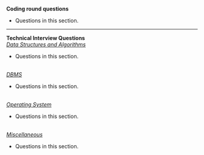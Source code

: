 
<b name="coding">Coding round questions</b><br/>

- Questions in this section.

----
<b name="tech">Technical Interview Questions</b>
<br/>
<i><u name="dsalg">Data Structures and Algorithms</u></i>

- Questions in this section.
<br/>
<i><u name="dbms">DBMS</u></i>

- Questions in this section.
<br/>
<i><u name="os">Operating System</u></i>

- Questions in this section.
<br/>
<i><u name="misc">Miscellaneous</u></i>

- Questions in this section.
